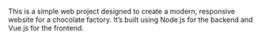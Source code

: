 This is a simple web project designed to create a modern, responsive website for a chocolate factory. It’s built using Node.js for the backend and Vue.js for the frontend.
